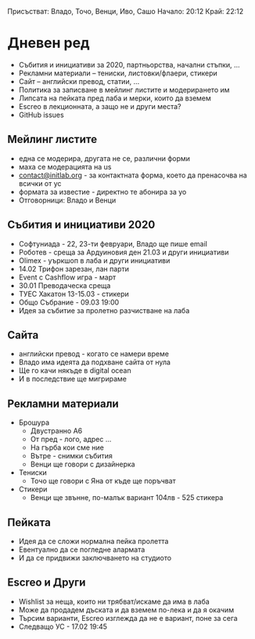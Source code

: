 Присъстват: Владо, Точо, Венци, Иво, Сашо
Начало: 20:12
Край: 22:12

# Дневен ред
- Събития и инициативи за 2020, партньорства, начални стъпки, …
- Рекламни материали – тениски, листовки/флаери, стикери
- Сайт – английски превод, статии, …
- Политика за записване в мейлинг листите и модерирането им
- Липсата на пейката пред лаба и мерки, които да вземем
- Escreo в лекционната, а защо не и други места?
- GitHub issues

## Мейлинг листите
- една се модерира, другата не се, различни форми
- маха се модерацията на us
- contact@initlab.org - за контактната форма, което да пренасочва на
всички от ус
- формата за известие - директно те абонира за yo
- Отговорници: Владо и Венци

## Събития и инициативи 2020
- Софтуниада - 22, 23-ти февруари, Владо ще пише email
- Роботев - среща за Ардуиновия ден 21.03 и други инициативи
- Olimex - уъркшоп в лаба и други инициативи
- 14.02 Трифон зарезан, лан парти
- Event с Cashflow игра - март
- 30.01 Преводаческа среща
- ТУЕС Хакатон 13-15.03 - стикери
- Общо Събрание - 09.03 19:00
- Идея за събитие за пролетно разчистване на лаба

## Сайта
- английски превод - когато се намери време
- Владо има идеята да подхване сайта от нула
- Ще го качи някъде в digital ocean
- И в последствие ще мигрираме

## Рекламни материали
- Брошура
     - Двустранно А6
     - От пред - лого, адрес ...
     - На гърба кои сме ние
     - Вътре - снимки събития
     - Венци ще говори с дизайнерка
- Тениски
     - Точо ще говори с Яна от къде ще поръчват
- Стикери
     - Венци ще звънне, по-малък вариант 104лв - 525 стикера

## Пейката
- Идея да се сложи нормална пейка пролетта
- Евентуално да се погледне алармата
- И да се придвижи заключването на студиото

## Escreo и Други
- Wishlist за неща, които ни трябват/искаме да има в лаба
- Може да продадем дъската и да вземем по-лека и да я окачим
- Търсим варианти, Escreo изглежда да не е вариант, поне за сега
- Следващо УС - 17.02 19:45
